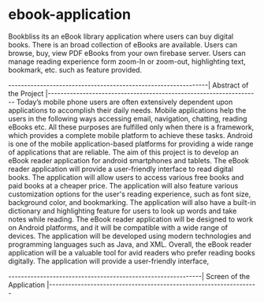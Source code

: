# ebook-application
Bookbliss its an eBook library application where users can buy digital books. There is an broad collection of eBooks are available. Users can browse, buy, view PDF eBooks from your own firebase server. Users can manage reading experience form zoom-In or zoom-out, highlighting text, bookmark, etc. such as feature provided.

---------------------------------------------------------------| Abstract of the Project |-------------------------------------------------------------------
  Today’s mobile phone users are often extensively dependent upon applications to
accomplish their daily needs. Mobile applications help the users in the following ways
accessing email, navigation, chatting, reading eBooks etc. All these purposes are fulfilled
only when there is a framework, which provides a complete mobile platform to achieve
these tasks. Android is one of the mobile application-based platforms for providing a wide
range of applications that are reliable.
The aim of this project is to develop an eBook reader application for android
smartphones and tablets. The eBook reader application will provide a user-friendly interface
to read digital books. The application will allow users to access various free books and paid
books at a cheaper price.
The application will also feature various customization options for the user's reading
experience, such as font size, background color, and bookmarking. The application will also
have a built-in dictionary and highlighting feature for users to look up words and take notes
while reading.
The eBook reader application will be designed to work on Android platforms, and it will be
compatible with a wide range of devices. The application will be developed using modern
technologies and programming languages such as Java, and XML.
Overall, the eBook reader application will be a valuable tool for avid readers who prefer
reading books digitally. The application will provide a user-friendly interface,

-------------------------------------------------------------| Screen of the Application |------------------------------------------------------------------
